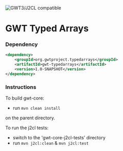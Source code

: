 ![GWT3/J2CL compatible](https://img.shields.io/badge/GWT3/J2CL-compatible-brightgreen.svg)

# GWT Typed Arrays

### Dependency

```xml
<dependency>
    <groupId>org.gwtproject.typedarrays</groupId>
    <artifactId>gwt-typedarrays</artifactId>
    <version>1.0-SNAPSHOT</version>
</dependency>
```

### Instructions
To build gwt-core:

* run `mvn clean install`

on the parent directory.

To run the j2cl tests:

* switch to the 'gwt-core-j2cl-tests' directory
* run `mvn j2cl:clean` & `mvn j2cl:test`

